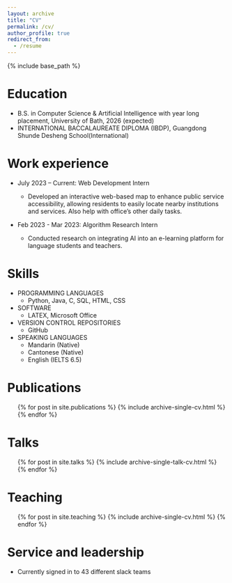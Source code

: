 ```yaml
---
layout: archive
title: "CV"
permalink: /cv/
author_profile: true
redirect_from:
  - /resume
---
```


{% include base_path %}

Education
======
* B.S. in Computer Science & Artificial Intelligence with year long placement, University of Bath, 2026 (expected)
* INTERNATIONAL BACCALAUREATE DIPLOMA (IBDP), Guangdong Shunde Desheng School(International)

Work experience
======
* July 2023 – Current: Web Development Intern
  * Developed an interactive web-based map to enhance public service accessibility, allowing residents to easily locate nearby institutions and services. Also help with office’s other daily tasks.

* Feb 2023 - Mar 2023: Algorithm Research Intern
  * Conducted research on integrating AI into an e-learning platform for language students and teachers.

Skills
======
* PROGRAMMING LANGUAGES
  * Python, Java, C, SQL, HTML, CSS
* SOFTWARE
  * LATEX, Microsoft Office
* VERSION CONTROL REPOSITORIES
  * GitHub
* SPEAKING LANGUAGES
  * Mandarin (Native)
  * Cantonese (Native)
  * English (IELTS 6.5)


Publications
======
  <ul>{% for post in site.publications %}
    {% include archive-single-cv.html %}
  {% endfor %}</ul>
  
Talks
======
  <ul>{% for post in site.talks %}
    {% include archive-single-talk-cv.html %}
  {% endfor %}</ul>
  
Teaching
======
  <ul>{% for post in site.teaching %}
    {% include archive-single-cv.html %}
  {% endfor %}</ul>
  
Service and leadership
======
* Currently signed in to 43 different slack teams
